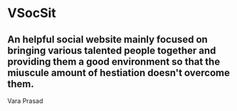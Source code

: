 # VSocSit
## An helpful social website mainly focused on bringing various talented people together and providing them a good environment so that the miuscule amount of hestiation doesn't overcome them.
Vara Prasad 
